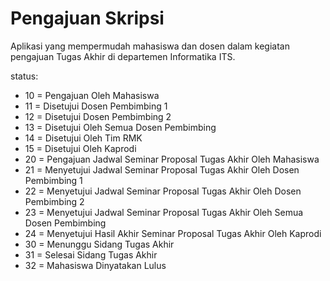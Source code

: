 # Pengajuan Skripsi
Aplikasi yang mempermudah mahasiswa dan dosen dalam kegiatan pengajuan Tugas Akhir di departemen Informatika ITS.

status:
- 10 = Pengajuan Oleh Mahasiswa
- 11 = Disetujui Dosen Pembimbing 1
- 12 = Disetujui Dosen Pembimbing 2
- 13 = Disetujui Oleh Semua Dosen Pembimbing
- 14 = Disetujui Oleh Tim RMK
- 15 = Disetujui Oleh Kaprodi
- 20 = Pengajuan Jadwal Seminar Proposal Tugas Akhir Oleh Mahasiswa
- 21 = Menyetujui Jadwal Seminar Proposal Tugas Akhir Oleh Dosen Pembimbing 1
- 22 = Menyetujui Jadwal Seminar Proposal Tugas Akhir Oleh Dosen Pembimbing 2
- 23 = Menyetujui Jadwal Seminar Proposal Tugas Akhir Oleh Semua Dosen Pembimbing
- 24 = Menyetujui Hasil Akhir Seminar Proposal Tugas Akhir Oleh Kaprodi
- 30 = Menunggu Sidang Tugas Akhir
- 31 = Selesai Sidang Tugas Akhir
- 32 = Mahasiswa Dinyatakan Lulus